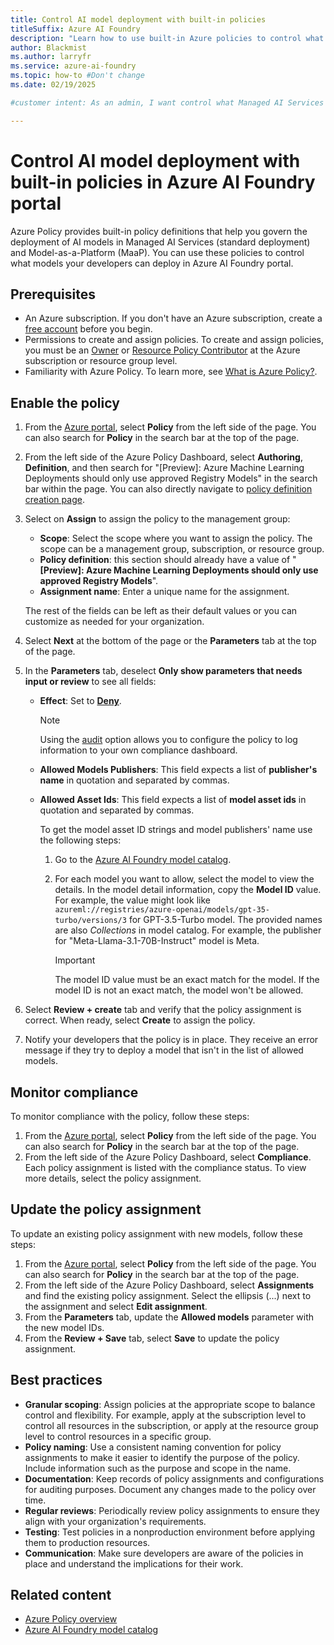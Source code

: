 ```yaml
---
title: Control AI model deployment with built-in policies
titleSuffix: Azure AI Foundry
description: "Learn how to use built-in Azure policies to control what managed AI Services (standard deployment) and Model-as-a-Platform (MaaP) AI models can be deployed in Azure AI Foundry portal."
author: Blackmist
ms.author: larryfr
ms.service: azure-ai-foundry
ms.topic: how-to #Don't change
ms.date: 02/19/2025

#customer intent: As an admin, I want control what Managed AI Services (standard deployment) and Model-as-a-Platform (MaaP) AI models can be deployed by my developers.

---
```


# Control AI model deployment with built-in policies in Azure AI Foundry portal

Azure Policy provides built-in policy definitions that help you govern the deployment of AI models in Managed AI Services (standard deployment) and Model-as-a-Platform (MaaP). You can use these policies to control what models your developers can deploy in Azure AI Foundry portal.

## Prerequisites

- An Azure subscription. If you don't have an Azure subscription, create a [free account](https://azure.microsoft.com/free/) before you begin.
- Permissions to create and assign policies. To create and assign policies, you must be an [Owner](/azure/role-based-access-control/built-in-roles#owner) or [Resource Policy Contributor](/azure/role-based-access-control/built-in-roles#resource-policy-contributor) at the Azure subscription or resource group level.
- Familiarity with Azure Policy. To learn more, see [What is Azure Policy?](/azure/governance/policy/overview).

## Enable the policy

1. From the [Azure portal](https://portal.azure.com), select **Policy** from the left side of the page. You can also search for **Policy** in the search bar at the top of the page.
1. From the left side of the Azure Policy Dashboard, select **Authoring**, **Definition**, and then search for "[Preview]: Azure Machine Learning Deployments should only use approved Registry Models" in the search bar within the page. You can also directly navigate to [policy definition creation page](https://portal.azure.com/#blade/Microsoft_Azure_Policy/PolicyDetailBlade/definitionId/%2Fproviders%2FMicrosoft.Authorization%2FpolicyDefinitions%2F12e5dd16-d201-47ff-849b-8454061c293d).
1. Select on **Assign** to assign the policy to the management group:

    - **Scope**: Select the scope where you want to assign the policy. The scope can be a management group, subscription, or resource group.
    - **Policy definition**: this section should already have a value of "**[Preview]: Azure Machine Learning Deployments should only use approved Registry Models**".
    - **Assignment name**: Enter a unique name for the assignment.

    The rest of the fields can be left as their default values or you can customize as needed for your organization.

1. Select **Next** at the bottom of the page or the **Parameters** tab at the top of the page.
1. In the **Parameters** tab, deselect **Only show parameters that needs input or review** to see all fields:

    - **Effect**: Set to [**Deny**](/azure/governance/policy/concepts/effect-deny).
        > [!NOTE]
        > Using the [audit](/azure/governance/policy/concepts/effect-audit) option allows you to configure the policy to log information to your own compliance dashboard.
    - **Allowed Models Publishers**: This field expects a list of **publisher's name** in quotation and separated by commas.
    - **Allowed Asset Ids**: This field expects a list of **model asset ids** in quotation and separated by commas.

        To get the model asset ID strings and model publishers' name use the following steps:

        1. Go to the [Azure AI Foundry model catalog](model-catalog-overview.md).


        1. For each model you want to allow, select the model to view the details. In the model detail information, copy the **Model ID** value. For example, the value might look like `azureml://registries/azure-openai/models/gpt-35-turbo/versions/3` for GPT-3.5-Turbo model. The provided names are also *Collections* in model catalog. For example, the publisher for "Meta-Llama-3.1-70B-Instruct" model is Meta. 
        
            > [!IMPORTANT]
            > The model ID value must be an exact match for the model. If the model ID is not an exact match, the model won't be allowed.


1. Select **Review + create** tab and verify that the policy assignment is correct. When ready, select **Create** to assign the policy.
1. Notify your developers that the policy is in place. They receive an error message if they try to deploy a model that isn't in the list of allowed models.

## Monitor compliance

To monitor compliance with the policy, follow these steps:

1. From the [Azure portal](https://portal.azure.com), select **Policy** from the left side of the page. You can also search for **Policy** in the search bar at the top of the page.
1. From the left side of the Azure Policy Dashboard, select **Compliance**. Each policy assignment is listed with the compliance status. To view more details, select the policy assignment.

## Update the policy assignment

To update an existing policy assignment with new models, follow these steps:

1. From the [Azure portal](https://portal.azure.com), select **Policy** from the left side of the page. You can also search for **Policy** in the search bar at the top of the page.
1. From the left side of the Azure Policy Dashboard, select **Assignments** and find the existing policy assignment. Select the ellipsis (...) next to the assignment and select **Edit assignment**.
1. From the **Parameters** tab, update the **Allowed models** parameter with the new model IDs.
1. From the **Review + Save** tab, select **Save** to update the policy assignment.

## Best practices

- **Granular scoping**: Assign policies at the appropriate scope to balance control and flexibility. For example, apply at the subscription level to control all resources in the subscription, or apply at the resource group level to control resources in a specific group.
- **Policy naming**: Use a consistent naming convention for policy assignments to make it easier to identify the purpose of the policy. Include information such as the purpose and scope in the name.
- **Documentation**: Keep records of policy assignments and configurations for auditing purposes. Document any changes made to the policy over time.
- **Regular reviews**: Periodically review policy assignments to ensure they align with your organization's requirements.
- **Testing**: Test policies in a nonproduction environment before applying them to production resources.
- **Communication**: Make sure developers are aware of the policies in place and understand the implications for their work.

## Related content

- [Azure Policy overview](/azure/governance/policy/overview)
- [Azure AI Foundry model catalog](model-catalog-overview.md)
